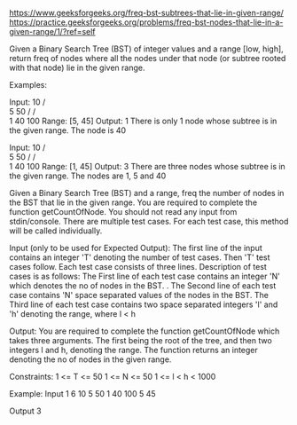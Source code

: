 https://www.geeksforgeeks.org/freq-bst-subtrees-that-lie-in-given-range/
https://practice.geeksforgeeks.org/problems/freq-bst-nodes-that-lie-in-a-given-range/1/?ref=self

Given a Binary Search Tree (BST) of integer values and a range [low, high], return freq of nodes
where all the nodes under that node (or subtree rooted with that node) lie in the given range.

Examples:

Input:
10 /    \
5 50 / /  \
1 40 100 Range: [5, 45]
Output:  1 There is only 1 node whose subtree is in the given range. The node is 40

Input:
10 /    \
5 50 / /  \
1 40 100 Range: [1, 45]
Output:  3 There are three nodes whose subtree is in the given range. The nodes are 1, 5 and 40

Given a Binary Search Tree (BST) and a range, freq the number of nodes in the BST that lie in the
given range. You are required to complete the function getCountOfNode. You should not read any input
from stdin/console. There are multiple test cases. For each test case, this method will be called
individually.

Input (only to be used for Expected Output):
The first line of the input contains an integer 'T' denoting the number of test cases. Then 'T' test
cases follow. Each test case consists of three lines. Description of test cases is as follows:
The First line of each test case contains an integer 'N' which denotes the no of nodes in the BST. .
The Second line of each test case contains 'N' space separated values of the nodes in the BST. The
Third line of each test case contains two space separated integers 'l' and 'h' denoting the range,
where l < h

Output:
You are required to complete the function getCountOfNode which takes three arguments. The first
being the root of the tree, and then two integers l and h, denoting the range. The function returns
an integer denoting the no of nodes in the given range.

Constraints:
1 <= T <= 50 1 <= N <= 50 1 <= l < h < 1000

Example:
Input 1 6 10 5 50 1 40 100 5 45

Output 3
